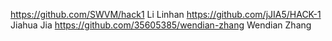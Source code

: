https://github.com/SWVM/hack1
Li Linhan
https://github.com/jJIA5/HACK-1
Jiahua Jia 
https://github.com/35605385/wendian-zhang
Wendian Zhang
